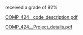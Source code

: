 received a grade of 92%

[COMP_424__code_description.pdf](https://github.com/neyirerdeser/Comp_424_Final_Project/files/7611997/COMP_424__code_description.pdf)

[COMP_424__Project_details.pdf](https://github.com/neyirerdeser/Comp_424_Final_Project/files/7611998/COMP_424__Project_details.pdf)
